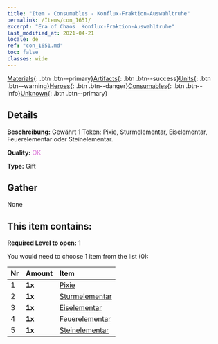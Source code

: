 ```yaml
---
title: "Item - Consumables - Konflux-Fraktion-Auswahltruhe"
permalink: /Items/con_1651/
excerpt: "Era of Chaos  Konflux-Fraktion-Auswahltruhe"
last_modified_at: 2021-04-21
locale: de
ref: "con_1651.md"
toc: false
classes: wide
---
```

 [Materials](/de/Items/){: .btn .btn--primary}[Artifacts](/de/Items/Artifacts/){: .btn .btn--success}[Units](/de/Items/Units/){: .btn .btn--warning}[Heroes](/de/Items/Heroes/){: .btn .btn--danger}[Consumables](/de/Items/Consumables/){: .btn .btn--info}[Unknown](/de/Items/Unknown/){: .btn .btn--primary}

## Details
 **Beschreibung:** Gewährt 1 Token: Pixie, Sturmelementar, Eiselementar, Feuerelementar oder Steinelementar.

 **Quality:** <span style="color: #DA70D6">OK</span>

 **Type:** Gift

## Gather

  None

## This item contains:

 **Required Level to open:** 1

 You would need to choose 1 item from the list (0):

  | Nr | Amount |     Item    |
  |:---|:-------|:------------|
  | 1 |  **1x** | [Pixie](/de/Items/unt_262/) |  | 
  | 2 |  **1x** | [Sturmelementar](/de/Items/unt_263/) |  | 
  | 3 |  **1x** | [Eiselementar](/de/Items/unt_264/) |  | 
  | 4 |  **1x** | [Feuerelementar](/de/Items/unt_265/) |  | 
  | 5 |  **1x** | [Steinelementar](/de/Items/unt_266/) |  | 
